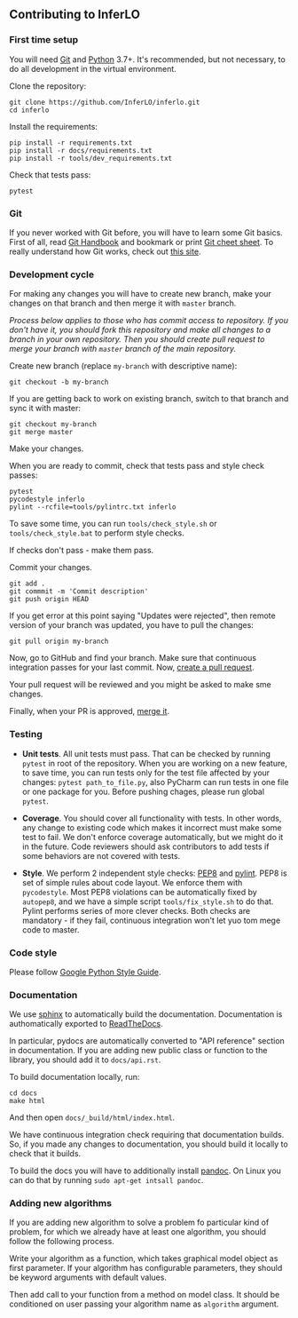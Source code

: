 ## Contributing to InferLO

### First time setup

You will need [Git](https://git-scm.com/) and [Python](python.org) 3.7+. It's
recommended, but not necessary, to do all development in the virtual environment.

Clone the repository:

```
git clone https://github.com/InferLO/inferlo.git
cd inferlo
```

Install the requirements:

```
pip install -r requirements.txt
pip install -r docs/requirements.txt
pip install -r tools/dev_requirements.txt
```


Check that tests pass:

```
pytest
```

### Git

If you never worked with Git before, you will have to learn some Git basics. First of all,
read [Git Handbook](https://guides.github.com/introduction/git-handbook/) and bookmark or print [Git cheet sheet](https://github.github.com/training-kit/downloads/github-git-cheat-sheet/). To really understand how Git works, check out [this site](https://git-scm.com/book/en/v2).

### Development cycle

For making any changes you will have to create new branch, make your changes 
on that branch and then merge it with `master` branch.

*Process below applies to those who has commit access to repository.
If you don't have it, you should fork this repository and make all changes to a
branch in your own repository. Then you should create pull request to merge
your branch with ```master``` branch of the main repository.*

Create new branch (replace ```my-branch``` with descriptive name):
```
git checkout -b my-branch
```

If you are getting back to work on existing branch, switch to that branch
and sync it with master:

```
git checkout my-branch
git merge master
```

Make your changes.

When you are ready to commit, check that tests pass and style check passes:

```
pytest
pycodestyle inferlo 
pylint --rcfile=tools/pylintrc.txt inferlo
```

To save some time, you can run ```tools/check_style.sh```
or ```tools/check_style.bat``` to perform style checks.

If checks don't pass - make them pass.

Commit your changes.

```
git add .
git commmit -m 'Commit description'
git push origin HEAD
```

If you get error at this point saying "Updates were rejected", then remote 
version of your branch was updated, you have to pull the changes:

```git pull origin my-branch```

Now, go to GitHub and find your branch. Make sure that continuous integration
passes for your last commit. Now, 
[create a pull request](https://help.github.com/en/github/collaborating-with-issues-and-pull-requests/creating-a-pull-request).

Your pull request will be reviewed and you might be asked to make sme changes.

Finally, when your PR is approved,
[merge it](https://help.github.com/en/github/collaborating-with-issues-and-pull-requests/merging-a-pull-request).

### Testing 

* **Unit tests**. All unit tests must pass. 
That can be checked by running ```pytest``` in root of the repository. 
When you are working on a new feature, to save time, you can run tests only for
the test file affected by your changes: ```pytest path_to_file.py```, 
also PyCharm can run tests in one file or one package for you. 
Before pushing chages, please run global ```pytest```.

* **Coverage**. You should cover all functionality with tests. In other words, any
change to existing code which makes it incorrect must make some test to fail. We 
don't enforce coverage automatically, but we might do it in the future.
Code reviewers should ask contributors to add tests if some behaviors are not
covered with tests.

* **Style**. We perform 2 independent style checks: 
[PEP8](https://www.python.org/dev/peps/pep-0008/) and 
[pylint](https://www.pylint.org/). PEP8 is set of simple rules about code layout.
We enforce them with ```pycodestyle```. Most PEP8 violations can be automatically 
fixed by ```autopep8```, and we have a simple script ```tools/fix_style.sh``` to
do that. Pylint performs series of more clever checks. Both
checks are mandatory - if they fail, continuous integration won't let
yuo tom mege code to master.

### Code style

Please follow [Google Python Style Guide](https://google.github.io/styleguide/pyguide.html).

### Documentation

We use [sphinx](https://www.sphinx-doc.org/en/master/) to automatically 
build the documentation. Documentation is authomatically exported to 
[ReadTheDocs](https://inferlo.readthedocs.io/).

In particular, pydocs are automatically converted to "API reference" section in
documentation. If you are adding new public class or function to the library,
you should add it to ```docs/api.rst```.

To build documentation locally, run:

```
cd docs
make html
```

And then open ```docs/_build/html/index.html```.

We have continuous integration check requiring that documentation builds. 
So, if you made any changes to documentation, you should build it locally to 
check that it builds.

To build the docs you will have to additionally install 
[pandoc](https://pandoc.org/). On Linux you can do that by running
```sudo apt-get intsall pandoc```.

### Adding new algorithms

If you are adding new algorithm to solve a problem fo particular kind of problem,
for which we already have at least one algorithm, you should follow the following 
process.

Write your algorithm as a function, which takes graphical model object
as first parameter. If your algorithm has configurable parameters, they
should be keyword arguments with default values.

Then add call to your function from a method on model class. It should be 
conditioned on user passing your algorithm name as ```algorithm``` argument.
